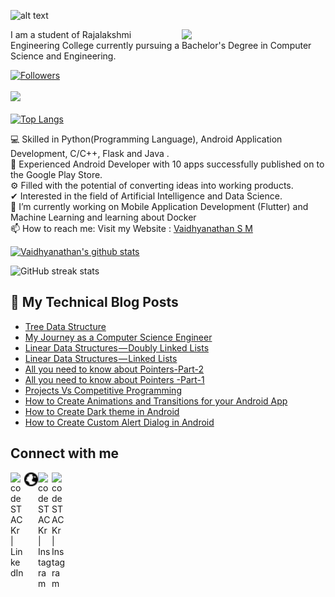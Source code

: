 <!--
**smv1999/smv1999** is a ✨ _special_ ✨ repository because its `README.md` (this file) appears on your GitHub profile.
-->

 ![alt text](https://raw.githubusercontent.com/smv1999/smv1999/master/banner_image.jpg)
 
 <img align='right' src="https://raw.githubusercontent.com/smv1999/smv1999/master/profile_image1.jpeg" width="230" />




I am a student of Rajalakshmi Engineering College currently pursuing a Bachelor's Degree in Computer Science and Engineering.

[![Followers](https://img.shields.io/github/followers/smv1999?style=social)](https://github.com/smv1999/followers) <br><br>
![](https://komarev.com/ghpvc/?username=smv1999) <br><br>
[![Top Langs](https://github-readme-stats.vercel.app/api/top-langs/?username=smv1999&langs_count=8&layout=compact)](https://github.com/smv1999/github-readme-stats)



💻 Skilled in Python(Programming Language), Android Application Development, C/C++, Flask and Java .\
📱 Experienced Android Developer with 10 apps successfully published on to the Google Play Store.\
⚙️ Filled with the potential of converting ideas into working products.\
✔ Interested in the field of Artificial Intelligence and Data Science.\
🔭 I’m currently working on Mobile Application Development (Flutter) and Machine Learning and learning about Docker\
📫 How to reach me: Visit my Website : <a href="http://vaidhyanathansm.tech/">Vaidhyanathan S M</a>


[![Vaidhyanathan's github stats](https://github-readme-stats.vercel.app/api?username=smv1999&show_icons=true&theme=tokyonight&count_private=true)](https://github.com/smv1999/github-readme-stats)

![GitHub streak stats](https://github-readme-streak-stats.herokuapp.com/?user=smv1999)  


## 📝 My Technical Blog Posts
<!-- BLOG-POST-LIST:START -->
- [Tree Data Structure](https://medium.com/@vaidhyanathansm/tree-data-structure-ce938cf157e?source=rss-c38e7450a841------2)
- [My Journey as a Computer Science Engineer](https://blog.usejournal.com/my-journey-as-a-computer-science-engineer-79348d3b6a22?source=rss-c38e7450a841------2)
- [Linear Data Structures — Doubly Linked Lists](https://medium.com/@vaidhyanathansm/linear-data-structures-doubly-linked-lists-4d50d68435b0?source=rss-c38e7450a841------2)
- [Linear Data Structures — Linked Lists](https://medium.com/@vaidhyanathansm/linear-data-structures-linked-lists-726fd0718a0?source=rss-c38e7450a841------2)
- [All you need to know about Pointers-Part-2](https://medium.com/@vaidhyanathansm/all-you-need-to-know-about-pointers-part-2-b6153ed93fe?source=rss-c38e7450a841------2)
- [All you need to know about Pointers -Part-1](https://medium.com/@vaidhyanathansm/all-you-need-to-know-about-pointers-part-1-1470d2d24d78?source=rss-c38e7450a841------2)
- [Projects Vs Competitive Programming](https://medium.com/@vaidhyanathansm/projects-vs-competitive-programming-f0c997486aeb?source=rss-c38e7450a841------2)
- [How to Create Animations and Transitions for your Android App](https://medium.com/@vaidhyanathansm/how-to-create-animations-and-transitions-for-your-android-app-2bdd31e533a3?source=rss-c38e7450a841------2)
- [How to Create Dark theme in Android](https://medium.com/@vaidhyanathansm/how-to-create-dark-theme-in-android-55a84c9a3caa?source=rss-c38e7450a841------2)
- [How to Create Custom Alert Dialog in Android](https://medium.com/@vaidhyanathansm/how-to-create-custom-alert-dialog-in-android-5ec6c350447a?source=rss-c38e7450a841------2)
<!-- BLOG-POST-LIST:END -->

## Connect with me
[<img align="left" alt="codeSTACKr | LinkedIn" width="22px" src="https://cdn.jsdelivr.net/npm/simple-icons@v3/icons/linkedin.svg" />][linkedin]
[<img align="left" alt="codeSTACKr.com" width="22px" src="https://raw.githubusercontent.com/iconic/open-iconic/master/svg/globe.svg" />][website]
[<img align="left" alt="codeSTACKr | Instagram" width="22px" src="https://cdn.jsdelivr.net/npm/simple-icons@v3/icons/instagram.svg" />][instagram]
[<img align="left" alt="codeSTACKr | Instagram" width="22px" src="https://cdn.jsdelivr.net/npm/simple-icons@v3/icons/googleplay.svg" />][playstore]

[linkedin]: https://www.linkedin.com/in/vaidhyanathansm/
[website]: http://smv1999.github.io/
[instagram]: https://www.instagram.com/vaidhyanathan.sm/
[playstore]: https://play.google.com/store/apps/developer?id=Programmers+Gateway

